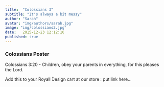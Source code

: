 ```yaml
---
title:  "Colossians 3"
subtitle: "It's always a bit messy"
author: "Sarah"
avatar: "img/authors/sarah.jpg"
image: "img/colossians3.jpg"
date:   2015-12-23 12:12:10
published: true
---
```


### Colossians Poster
Colossians 3:20 - Children, obey your parents in everything, for this pleases the Lord.

Add this to your Royall Design cart at our store : put link here...
